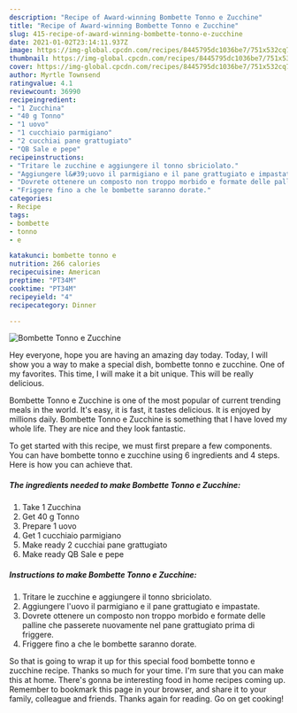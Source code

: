 ```yaml
---
description: "Recipe of Award-winning Bombette Tonno e Zucchine"
title: "Recipe of Award-winning Bombette Tonno e Zucchine"
slug: 415-recipe-of-award-winning-bombette-tonno-e-zucchine
date: 2021-01-02T23:14:11.937Z
image: https://img-global.cpcdn.com/recipes/8445795dc1036be7/751x532cq70/bombette-tonno-e-zucchine-recipe-main-photo.jpg
thumbnail: https://img-global.cpcdn.com/recipes/8445795dc1036be7/751x532cq70/bombette-tonno-e-zucchine-recipe-main-photo.jpg
cover: https://img-global.cpcdn.com/recipes/8445795dc1036be7/751x532cq70/bombette-tonno-e-zucchine-recipe-main-photo.jpg
author: Myrtle Townsend
ratingvalue: 4.1
reviewcount: 36990
recipeingredient:
- "1 Zucchina"
- "40 g Tonno"
- "1 uovo"
- "1 cucchiaio parmigiano"
- "2 cucchiai pane grattugiato"
- "QB Sale e pepe"
recipeinstructions:
- "Tritare le zucchine e aggiungere il tonno sbriciolato."
- "Aggiungere l&#39;uovo il parmigiano e il pane grattugiato e impastate."
- "Dovrete ottenere un composto non troppo morbido e formate delle palline che passerete nuovamente nel pane grattugiato prima di friggere."
- "Friggere fino a che le bombette saranno dorate."
categories:
- Recipe
tags:
- bombette
- tonno
- e

katakunci: bombette tonno e 
nutrition: 266 calories
recipecuisine: American
preptime: "PT34M"
cooktime: "PT34M"
recipeyield: "4"
recipecategory: Dinner

---
```



![Bombette Tonno e Zucchine](https://img-global.cpcdn.com/recipes/8445795dc1036be7/751x532cq70/bombette-tonno-e-zucchine-recipe-main-photo.jpg)

Hey everyone, hope you are having an amazing day today. Today, I will show you a way to make a special dish, bombette tonno e zucchine. One of my favorites. This time, I will make it a bit unique. This will be really delicious.



Bombette Tonno e Zucchine is one of the most popular of current trending meals in the world. It's easy, it is fast, it tastes delicious. It is enjoyed by millions daily. Bombette Tonno e Zucchine is something that I have loved my whole life. They are nice and they look fantastic.


To get started with this recipe, we must first prepare a few components. You can have bombette tonno e zucchine using 6 ingredients and 4 steps. Here is how you can achieve that.

<!--inarticleads1-->

##### The ingredients needed to make Bombette Tonno e Zucchine:

1. Take 1 Zucchina
1. Get 40 g Tonno
1. Prepare 1 uovo
1. Get 1 cucchiaio parmigiano
1. Make ready 2 cucchiai pane grattugiato
1. Make ready QB Sale e pepe




<!--inarticleads2-->

##### Instructions to make Bombette Tonno e Zucchine:

1. Tritare le zucchine e aggiungere il tonno sbriciolato.
1. Aggiungere l&#39;uovo il parmigiano e il pane grattugiato e impastate.
1. Dovrete ottenere un composto non troppo morbido e formate delle palline che passerete nuovamente nel pane grattugiato prima di friggere.
1. Friggere fino a che le bombette saranno dorate.




So that is going to wrap it up for this special food bombette tonno e zucchine recipe. Thanks so much for your time. I'm sure that you can make this at home. There's gonna be interesting food in home recipes coming up. Remember to bookmark this page in your browser, and share it to your family, colleague and friends. Thanks again for reading. Go on get cooking!
